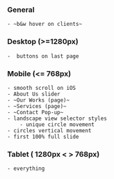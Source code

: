 ### General
	- ~b&w hover on clients~

### Desktop (>=1280px)
	-  buttons on last page



### Mobile (<= 768px)
	- smooth scroll on iOS
	- About Us slider
	- ~Our Works (page)~
	- ~Services (page)~
	- ~Contact Pop-up~
    - landscape view selector styles
    	- unique circle movement
    - circles vertical movement
    - first 100% full slide


### Tablet ( 1280px < > 768px)
	- everything

